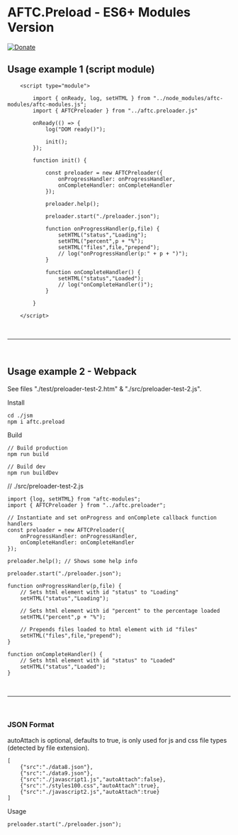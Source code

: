 # <b>AFTC.Preload - ES6+ Modules Version</b>
[![Donate](https://img.shields.io/badge/Donate-PayPal-green.svg)](https://www.paypal.com/cgi-bin/webscr?cmd=_donations&business=Darcey%2eLloyd%40gmail%2ecom&lc=GB&item_name=Darcey%20Lloyd%20Developer%20Donation&currency_code=GBP&bn=PP%2dDonationsBF%3abtn_donateCC_LG%2egif%3aNonHosted)

## <b>Usage example 1 (script module)</b>
```
    <script type="module">

        import { onReady, log, setHTML } from "../node_modules/aftc-modules/aftc-modules.js";
        import { AFTCPreloader } from "../aftc.preloader.js"

        onReady(() => {
            log("DOM ready()");

            init();
        });

        function init() {

            const preloader = new AFTCPreloader({
                onProgressHandler: onProgressHandler,
                onCompleteHandler: onCompleteHandler
            });

            preloader.help();

            preloader.start("./preloader.json");

            function onProgressHandler(p,file) {
                setHTML("status","Loading");
                setHTML("percent",p + "%");
                setHTML("files",file,"prepend");
                // log("onProgressHandler(p:" + p + ")");
            }

            function onCompleteHandler() {
                setHTML("status","Loaded");
                // log("onCompleteHandler()");
            }

        }

    </script>
```

<br><hr><br>

## <b>Usage example 2 - Webpack</b>
See files "./test/preloader-test-2.htm" & "./src/preloader-test-2.js".

Install
```
cd ./jsm
npm i aftc.preload
```


Build
```
// Build production
npm run build

// Build dev
npm run buildDev
```

// ./src/preloader-test-2.js
```
import {log, setHTML} from "aftc-modules";
import { AFTCPreloader } from "../aftc.preloader";

// Instantiate and set onProgress and onComplete callback function handlers
const preloader = new AFTCPreloader({
    onProgressHandler: onProgressHandler,
    onCompleteHandler: onCompleteHandler
});

preloader.help(); // Shows some help info

preloader.start("./preloader.json");

function onProgressHandler(p,file) {
    // Sets html element with id "status" to "Loading"
    setHTML("status","Loading");

    // Sets html element with id "percent" to the percentage loaded 
    setHTML("percent",p + "%"); 

    // Prepends files loaded to html element with id "files"
    setHTML("files",file,"prepend");
}

function onCompleteHandler() {
    // Sets html element with id "status" to "Loaded"
    setHTML("status","Loaded");
}
```

<br><hr><br>

### <b>JSON Format</b>
autoAttach is optional, defaults to true, is only used for js and css file types (detected by file extension).
```
[
    {"src":"./data8.json"},
    {"src":"./data9.json"},
    {"src":"./javascript1.js","autoAttach":false},
    {"src":"./styles100.css","autoAttach":true},
    {"src":"./javascript2.js","autoAttach":true}
]
```

Usage
```
preloader.start("./preloader.json");
```